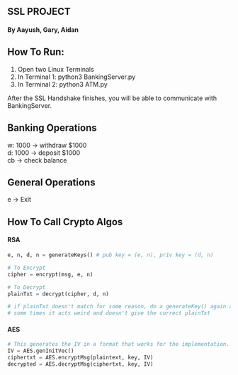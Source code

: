 ## SSL PROJECT
#### By Aayush, Gary, Aidan

## How To Run:
1. Open two Linux Terminals
2. In Terminal 1: python3 BankingServer.py
3. In Terminal 2: python3 ATM.py

After the SSL Handshake finishes, you will be able to communicate with BankingServer.

## Banking Operations
w: 1000 -> withdraw $1000<br>
d: 1000 -> deposit $1000<br>
cb -> check balance

## General Operations
e -> Exit

## How To Call Crypto Algos
#### RSA
```python
e, n, d, n = generateKeys() # pub key = (e, n), priv key = (d, n)

# To Encrypt
cipher = encrypt(msg, e, n)

# To Decrypt
plainTxt = decrypt(cipher, d, n)

# if plainTxt doesn't match for some reason, do a generateKey() again and try again
# some times it acts weird and doesn't give the correct plainTxt
```
#### AES
```python
# This generates the IV in a format that works for the implementation.
IV = AES.genInitVec()
ciphertxt = AES.encryptMsg(plaintext, key, IV)
decrypted = AES.decryptMsg(ciphertxt, key, IV)
```
